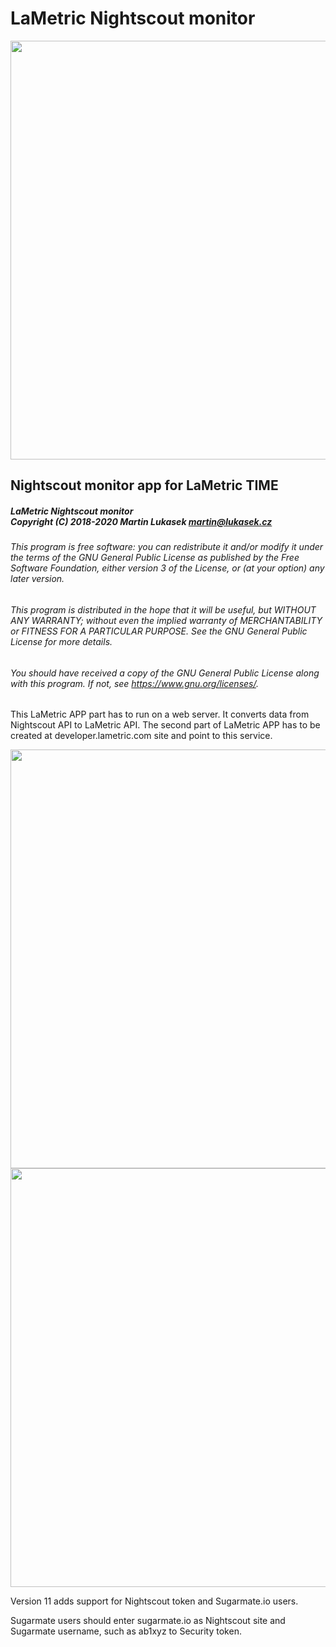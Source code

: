 # LaMetric Nightscout monitor

<img width="670" src="https://raw.githubusercontent.com/mlukasek/LaMetric_Nightscout_monitor/main/img/LaMetric_NS-mon_SGV-Delta.png">

## Nightscout monitor app for LaMetric TIME

##### LaMetric Nightscout monitor<br/>Copyright (C) 2018-2020 Martin Lukasek <martin@lukasek.cz>
###### This program is free software: you can redistribute it and/or modify it under the terms of the GNU General Public License as published by the Free Software Foundation, either version 3 of the License, or (at your option) any later version.
###### This program is distributed in the hope that it will be useful, but WITHOUT ANY WARRANTY; without even the implied warranty of MERCHANTABILITY or FITNESS FOR A PARTICULAR PURPOSE.  See the GNU General Public License for more details.
###### You should have received a copy of the GNU General Public License along with this program. If not, see <https://www.gnu.org/licenses/>.  

This LaMetric APP part has to run on a web server. It converts data from Nightscout API to LaMetric API. The second part of LaMetric APP has to be created at developer.lametric.com site and point to this service.

<img width="670" src="https://raw.githubusercontent.com/mlukasek/LaMetric_Nightscout_monitor/main/img/LaMetric_NS-mon_TimeAgo.png">

<img width="670" src="https://raw.githubusercontent.com/mlukasek/LaMetric_Nightscout_monitor/main/img/LaMetric_NS-mon_Graph.png">

Version 11 adds support for Nightscout token and Sugarmate.io users.

Sugarmate users should enter sugarmate.io as Nightscout site and Sugarmate username, such as ab1xyz to Security token.
